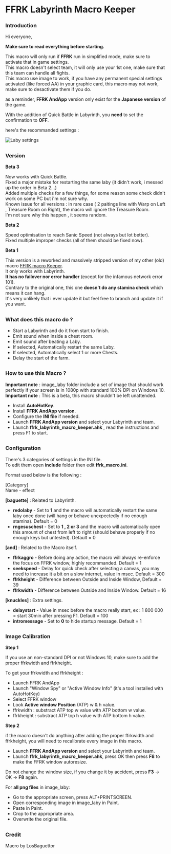 # FFRK Labyrinth Macro Keeper

### Introduction

Hi everyone,

**Make sure to read everything before starting.**   

This macro will only run if **FFRK** run in simplified mode, make sure to activate that in game settings.  
This macro doesn't select team, it will only use your 1st one, make sure that this team can handle all fights.   
This macro use image to work, if you have any permanent special settings activated (like forced AA) in your graphic card, this macro may not work, make sure to desactivate them if you do.  

as a reminder, **FFRK AndApp** version only exist for the **Japanese version** of the game.  

With the addition of Quick Battle in Labyrinth, you **need** to set the confirmation to **OFF**.  

here's the recommanded settings :  

![Laby settings](https://cdn.discordapp.com/attachments/653310076794437633/871860079773753404/unknown.png)  

##

### Version

**Beta 3**  

Now works with Quick Battle.  
Fixed a major mistake for restarting the same laby (it didn't work, i messed up the order in Beta 2...)  
Added multiple checks for a few things, for some reason some check didn't work on some PC but i'm not sure why.   
Known issue for all versions : in rare case ( 2 paitings line with Warp on Left , Treasure Room on Right), the macro will ignore the Treasure Room.  
I'm not sure why this happen , it seems random.  

**Beta 2**    

Speed optimisation to reach Sanic Speed (not always but lot better).   
Fixed multiple improper checks (all of them should be fixed now).  

**Beta 1**    

This version is a reworked and massively stripped version of my other (old) macro [FFRK macro Keeper](https://github.com/LosBaguettor/ffrkmacrokeeper).  
It only works with Labyrinth.  
**It has no failover nor error handler** (except for the infamous network error 101).  
Contrary to the original one, this one **doesn't do any stamina check** which means it can hang.  
It's very unlikely that i ever update it but feel free to branch and update it if you want.  

##

### What does this macro do ?

- Start a Labyrinth and do it from start to finish.  
- Emit sound when inside a chest room.  
- Emit sound after beating a Laby.  
- If selected, Automatically restart the same Laby.  
- If selected, Automatically select 1 or more Chests.  
- Delay the start of the farm.  

##

### How to use this Macro ? 

**Important note** : image_laby folder include a set of image that should work perfectly if your screen is in 1080p with standard 100% DPI on Windows 10.  
**Important note** : This is a beta, this macro shouldn't be left unattended.  

- Install **AutoHotKey**.  
- Install **FFRK AndApp version**.  
- Configure the **INI file** if needed.  
- Launch **FFRK AndApp version** and select your Labyrinth and team.  
- Launch **ffrk_labyrinth_macro_keeper.ahk** , read the instructions and press F1 to start.  

##

### Configuration

There's 3 categories of settings in the INI file.  
To edit them open **include** folder then edit **ffrk_macro.ini**.  

Format used below is the following :  

[Category]  
Name - effect  

**[baguette]** : Related to Labyrinth.  
- **redolaby** - Set to **1** and the macro will automatically restart the same laby once done (will hang or behave unexpectedly if no enough stamina). Default = 0  
- **rngesuschest** - Set to **1 , 2 or 3** and the macro will automatically open this amount of chest from left to right (should behave properly if no enough keys but untested). Default = 0  

**[and]** : Related to the Macro itself.  
- **ffrkaggro** - Before doing any action, the macro will always re-enforce the focus on FFRK window, highly recommanded. Default = 1  
- **seekspeed** - Delay for quick check after selecting a canvas, you may need to increase it a bit on a slow internet, value in msec. Default = 300  
- **ffrkheight** - Difference between Outside and Inside Window, Default = 39  
- **ffrkwidth** - Difference between Outside and Inside Window. Default = 16  

**[knuckles]** : Extra settings.  
- **delaystart** - Value in msec before the macro really start, ex : 1 800 000 = start 30min after pressing F1. Default = 100  
- **intromessage** - Set to **0** to hide startup message. Default = 1  

##

### Image Calibration

**Step 1**  

If you use an non-standard DPI or not Windows 10, make sure to add the proper ffrkwidth and ffrkheight.  

To get your ffrkwidth and ffrkheight :  
- Launch FFRK AndApp  
- Launch "Window Spy" or "Active Window Info" (it's a tool installed with AutoHotKey)  
- Select FFRK window  
- Look **Active window Position** (ATP) w & h value.  
- ffrkwidth : substract ATP top w value with ATP bottom w value.  
- ffrkheight : substract ATP top h value with ATP bottom h value.  

**Step 2**  

if the macro doesn't do anything after adding the proper ffrkwidth and ffrkheight, you will need to recalibrate every image in this macro.  

- Launch **FFRK AndApp version** and select your Labyrinth and team.  
- Launch **ffrk_labyrinth_macro_keeper.ahk**, press OK then press **F8** to make the FFRK window autoresize.  

Do not change the window size, if you change it by accident, press **F3** -> OK -> **F8** again.  

For **all png files** in image_laby:  

- Go to the appropriate screen, press ALT+PRINTSCREEN.  
- Open corresponding image in image_laby in Paint.  
- Paste in Paint.  
- Crop to the appropriate area.  
- Overwrite the original file.  

##

### Credit

Macro by LosBaguettor  

